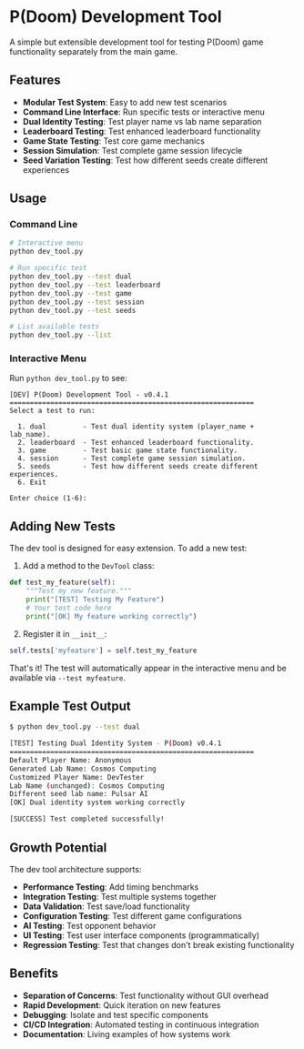 # P(Doom) Development Tool

A simple but extensible development tool for testing P(Doom) game functionality separately from the main game.

## Features

- **Modular Test System**: Easy to add new test scenarios
- **Command Line Interface**: Run specific tests or interactive menu
- **Dual Identity Testing**: Test player name vs lab name separation
- **Leaderboard Testing**: Test enhanced leaderboard functionality
- **Game State Testing**: Test core game mechanics
- **Session Simulation**: Test complete game session lifecycle
- **Seed Variation Testing**: Test how different seeds create different experiences

## Usage

### Command Line

```bash
# Interactive menu
python dev_tool.py

# Run specific test
python dev_tool.py --test dual
python dev_tool.py --test leaderboard
python dev_tool.py --test game
python dev_tool.py --test session
python dev_tool.py --test seeds

# List available tests
python dev_tool.py --list
```

### Interactive Menu

Run `python dev_tool.py` to see:

```
[DEV] P(Doom) Development Tool - v0.4.1
============================================================
Select a test to run:

  1. dual         - Test dual identity system (player_name + lab_name).
  2. leaderboard  - Test enhanced leaderboard functionality.
  3. game         - Test basic game state functionality.
  4. session      - Test complete game session simulation.
  5. seeds        - Test how different seeds create different experiences.
  6. Exit

Enter choice (1-6): 
```

## Adding New Tests

The dev tool is designed for easy extension. To add a new test:

1. Add a method to the `DevTool` class:
```python
def test_my_feature(self):
    """Test my new feature."""
    print("[TEST] Testing My Feature")
    # Your test code here
    print("[OK] My feature working correctly")
```

2. Register it in `__init__`:
```python
self.tests['myfeature'] = self.test_my_feature
```

That's it! The test will automatically appear in the interactive menu and be available via `--test myfeature`.

## Example Test Output

```bash
$ python dev_tool.py --test dual

[TEST] Testing Dual Identity System - P(Doom) v0.4.1
============================================================
Default Player Name: Anonymous
Generated Lab Name: Cosmos Computing
Customized Player Name: DevTester
Lab Name (unchanged): Cosmos Computing
Different seed lab name: Pulsar AI
[OK] Dual identity system working correctly

[SUCCESS] Test completed successfully!
```

## Growth Potential

The dev tool architecture supports:

- **Performance Testing**: Add timing benchmarks
- **Integration Testing**: Test multiple systems together
- **Data Validation**: Test save/load functionality  
- **Configuration Testing**: Test different game configurations
- **AI Testing**: Test opponent behavior
- **UI Testing**: Test user interface components (programmatically)
- **Regression Testing**: Test that changes don't break existing functionality

## Benefits

- **Separation of Concerns**: Test functionality without GUI overhead
- **Rapid Development**: Quick iteration on new features
- **Debugging**: Isolate and test specific components
- **CI/CD Integration**: Automated testing in continuous integration
- **Documentation**: Living examples of how systems work
